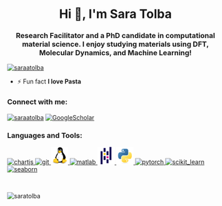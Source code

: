 <h1 align="center">Hi 👋, I'm Sara Tolba</h1>
<h3 align="center"> Research Facilitator and a PhD candidate in computational material science. I enjoy studying materials using DFT, Molecular Dynamics, and Machine Learning!</h3>


<p align="left"> <a href="https://twitter.com/saraatolba" target="blank"><img src="https://img.shields.io/twitter/follow/saraatolba?logo=twitter&style=for-the-badge" alt="saraatolba" /></a> </p>

- ⚡ Fun fact **I love Pasta**

<h3 align="left">Connect with me:</h3>
<p align="left">
<a href="https://twitter.com/saraatolba" target="blank"><img align="center" src="https://raw.githubusercontent.com/rahuldkjain/github-profile-readme-generator/master/src/images/icons/Social/twitter.svg" alt="saraatolba" height="30" width="40" /></a>
<a href="https://scholar.google.com/citations?hl=en&user=ILmZAy8AAAAJ" title="Google Scholar" target="blank"><img align="center" src="https://upload.wikimedia.org/wikipedia/commons/c/c7/Google_Scholar_logo.svg" alt="GoogleScholar" height="30" width="40" /></a>
</p>

<h3 align="left">Languages and Tools:</h3>
<p align="left"> <a href="https://www.chartjs.org" target="_blank" rel="noreferrer"> <img src="https://www.chartjs.org/media/logo-title.svg" alt="chartjs" width="40" height="40"/> </a> <a href="https://git-scm.com/" target="_blank" rel="noreferrer"> <img src="https://www.vectorlogo.zone/logos/git-scm/git-scm-icon.svg" alt="git" width="40" height="40"/> </a> <a href="https://www.linux.org/" target="_blank" rel="noreferrer"> <img src="https://raw.githubusercontent.com/devicons/devicon/master/icons/linux/linux-original.svg" alt="linux" width="40" height="40"/> </a> <a href="https://www.mathworks.com/" target="_blank" rel="noreferrer"> <img src="https://upload.wikimedia.org/wikipedia/commons/2/21/Matlab_Logo.png" alt="matlab" width="40" height="40"/> </a> <a href="https://pandas.pydata.org/" target="_blank" rel="noreferrer"> <img src="https://raw.githubusercontent.com/devicons/devicon/2ae2a900d2f041da66e950e4d48052658d850630/icons/pandas/pandas-original.svg" alt="pandas" width="40" height="40"/> </a> <a href="https://www.python.org" target="_blank" rel="noreferrer"> <img src="https://raw.githubusercontent.com/devicons/devicon/master/icons/python/python-original.svg" alt="python" width="40" height="40"/> </a> <a href="https://pytorch.org/" target="_blank" rel="noreferrer"> <img src="https://www.vectorlogo.zone/logos/pytorch/pytorch-icon.svg" alt="pytorch" width="40" height="40"/> </a> <a href="https://scikit-learn.org/" target="_blank" rel="noreferrer"> <img src="https://upload.wikimedia.org/wikipedia/commons/0/05/Scikit_learn_logo_small.svg" alt="scikit_learn" width="40" height="40"/> </a> <a href="https://seaborn.pydata.org/" target="_blank" rel="noreferrer"> <img src="https://seaborn.pydata.org/_images/logo-mark-lightbg.svg" alt="seaborn" width="40" height="40"/> </a> </p>


<br>
<p align="left"> <img src="https://komarev.com/ghpvc/?username=saratolba&label=Profile%20views&color=0e75b6&style=flat" alt="saratolba" /> </p>
